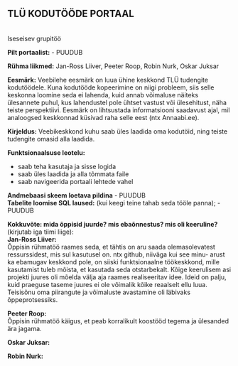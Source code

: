 <h2>TLÜ KODUTÖÖDE PORTAAL</h2><br>
Iseseisev grupitöö <br>

<b>Pilt portaalist:</b>  - PUUDUB<br>

<b>Rühma liikmed:</b>
Jan-Ross Liiver,
Peeter Roop,
Robin Nurk,
Oskar Juksar

<b>Eesmärk:</b>
Veebilehe eesmärk on luua ühine keskkond TLÜ tudengite kodutöödele.
Kuna kodutööde kopeerimine on niigi probleem, siis selle keskonna loomine seda ei lahenda, kuid annab võimaluse näiteks ülesannete puhul,
kus lahendustel pole ühtset vastust või ülesehitust, näha teiste perspektiivi. Eesmärk on lihtsustada informatsiooni saadavust ajal,
mil analoogsed keskkonnad küsivad raha selle eest (ntx Annaabi.ee).

<b>Kirjeldus:</b>
Veebikeskkond kuhu saab üles laadida oma kodutöid, ning teiste tudengite omasid alla laadida.

<b>Funktsionaalsuse leotelu:</b>
<ul>
<li>saab teha kasutaja ja sisse logida</li>
<li>saab üles laadida ja alla tõmmata faile</li>
<li>saab navigeerida portaali lehtede vahel</li>
</ul>

<b>Andmebaasi skeem loetava pildina</b> - PUUDUB<br>
<b>Tabelite loomise SQL laused:</b> (kui keegi teine tahab seda tööle panna); - PUUDUB<br>


<b>Kokkuvõte: mida õppisid juurde? mis ebaõnnestus? mis oli keeruline?</b> (kirjutab iga tiimi liige):
<br>
<b>Jan-Ross Liiver:</b><br>
Õppisin rühmatöö raames seda, et tähtis on aru saada olemasolevatest ressurssidest, mis sul kasutusel on. ntx github, niiväga kui see minu-
arust ka ebamugav keskkond pole, on siiski funktsionaalne töökeskkond, mille kasutamist tuleb mõista, et kasutada seda otstarbekalt.
Kõige keerulisem asi projekti juures oli mõelda välja aja raames realiseeritav idee. Ideid on palju, kuid praeguse taseme juures ei ole võimalik
kõike reaalselt ellu luua. Teisisõnu oma piirangute ja võimaluste avastamine oli läbivaks õppeprotsessiks.

<b>Peeter Roop:</b><br>
Õppisin rühmatöö käigus, et peab korralikult koostööd tegema ja ülesanded ära jagama. 

<b>Oskar Juksar:</b><br>

<b>Robin Nurk:</b><br>


